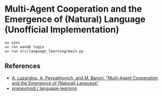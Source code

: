 # Multi-Agent Cooperation and the Emergence of (Natural) Language (Unofficial Implementation)

```shell
uv sync
uv run wandb login
uv run src/language_learning/main.py
```

## References

- [A. Lazaridou, A. Peysakhovich, and M. Baroni, “Multi-Agent Cooperation and the Emergence of (Natural) Language”](https://arxiv.org/abs/1612.07182)
- [pranavmodi / language-learning](https://github.com/pranavmodi/language-learning)
